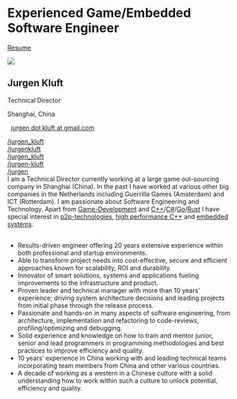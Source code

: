 
# Experienced Game/Embedded Software Engineer

[Resume](/resumes/resume-en/)

<div class="container">
  <div class="row">
    <div class="col-lg-offset-2 col-lg-8">
      <div class="panel panel-default">
        <div class="panel-body">
          <div class="row">
            <div class="col-lg-offset-2 col-lg-8">
              <div class="row">
                <div class="col-sm-offset-3 col-sm-6 col-md-offset-3 col-md-6 col-lg-offset-3 col-lg-6">
                    <img class="img-square img-responsive"
                    src="/images/profile_pic.jpeg">
                </div>
              </div>
            </div>
          </div>
          <div class="row">
            <div class="col-lg-12">
              <div class="row">
                <div class="text-center col-sm-offset-3 col-sm-6 col-md-offset-3 col-md-6 col-lg-offset-3 col-lg-6">
                  <div class="">
                    <h2> <span itemprop="name">Jurgen Kluft</span></h2>
                    <p itemprop="jobTitle">Technical Director</p>
                    <p>
                      <i class="fa fa-map-marker"></i> <span itemprop="addressRegion">Shanghai, China</span>
                    </p>
                    <p itemprop="email"> <i class="fa fa-envelope">&nbsp;</i> <a href="mailto:jurgen.kluft@gmail.com">jurgen dot kluft at gmail.com</a> </p>
                  </div>
                </div>
              </div>
            </div>
          <div class="row">
            <div id="social-links" class="col-lg-offset-0 col-lg-12">
                <div class="row">
                  <div class="col-xs-3 col-sm-3 col-md-2 col-lg-2 social-btn-holder">
                        <a title="Twitter" class="btn btn-social btn-block btn-twitter"
                            target="_BLANK" href="http://twitter.com/jurgen_kluft">
                            <i class="fa fa-twitter"></i> /jurgen_kluft
                        </a>
                  </div>
                  <div class="col-xs-3 col-sm-3 col-md-2 col-lg-2 social-btn-holder">
                        <a title="LinkedIn" class="btn btn-social btn-block btn-linkedin"
                            target="_BLANK" href="http://www.linkedin.com/in/jurgenkluft">
                            <i class="fa fa-linkedin"></i> /jurgenkluft
                        </a>
                  </div>
                  <div class="col-xs-3 col-sm-3 col-md-2 col-lg-2 social-btn-holder">
                        <a title="GitHub" class="btn btn-social btn-block btn-github"
                            target="_BLANK" href="http://bitbucket.com/jurgen_kluft">
                            <i class="fa fa-bitbucket"></i> /jurgen_kluft
                        </a>
                  </div>
                  <div class="col-xs-3 col-sm-3 col-md-2 col-lg-2 social-btn-holder">
                        <a title="GitHub" class="btn btn-social btn-block btn-github"
                            target="_BLANK" href="http://github.com/jurgen-kluft">
                            <i class="fa fa-github"></i> /jurgen-kluft
                        </a>
                  </div>
                  <div class="col-xs-3 col-sm-3 col-md-2 col-lg-2 social-btn-holder">
                        <a title="StackOverflow" class="btn btn-social btn-block btn-stackoverflow"
                            target="_BLANK" href="http://stackexchange.com/users/7579085/jurgen">
                            <i class="fa fa-stack-overflow"></i> /jurgen
                        </a>
                  </div>
                </div>
            </div>
          </div>            
              <div class="col-lg-12 centered-text">
                I am a Technical Director currently working at a large game out-sourcing company in Shanghai (China). In the past I have worked at various other big companies in the Netherlands including Guerrilla Games (Amsterdam) and ICT (Rotterdam).
                I am passionate about Software Engineering and Technology. Apart from <a href="https://en.wikipedia.org/wiki/Video_game_development">Game-Development</a> and <a href="https://en.wikipedia.org/wiki/C%2B%2B">C++</a>/<a href="https://en.wikipedia.org/wiki/C_Sharp_(programming_language)">C#</a>/<a href="https://en.wikipedia.org/wiki/Go_(programming_language)">Go</a>/<a href="https://en.wikipedia.org/wiki/Rust_(programming_language)">Rust</a> I have special interest in <a href="https://en.wikipedia.org/wiki/Peer-to-peer">p2p-technologies</a>, <a href="http://www.agner.org/optimize/optimizing_cpp.pdf">high performance C++</a> and <a href="https://en.wikipedia.org/wiki/Embedded_system">embedded systems</a>.
                <br></br>
                <ul>
                <li>Results-driven engineer offering 20 years extensive experience within both professional and startup environments.</li>
                <li>Able to transform project needs into cost-effective, secure and efficient approaches known for scalability, ROI and durability.</li>
                <li>Innovator of smart solutions, systems and applications fueling improvements to the infrastructure and product.</li>
                <li>Proven leader and technical manager with more than 10 years’ experience; driving system architecture decisions and leading projects from initial phase through the release process.</li>
                <li>Passionate and hands-on in many aspects of software engineering, from architecture, implementation and refactoring to code-reviews, profiling/optimizing and debugging.</li>
                <li>Solid experience and knowledge on how to train and mentor junior, senior and lead programmers in programming methodologies and best practices to improve efficiency and quality.</li>
                <li>10 years’ experience in China working with and leading technical teams incorporating team members from China and other various countries.</li>
                <li>A decade of working as a western in a Chinese culture with a solid understanding how to work within such a culture to unlock potential, efficiency and quality.</li>
                </ul>
              </div>
          </div>
        </div>
      </div>
    </div>
  </div>
</div>
